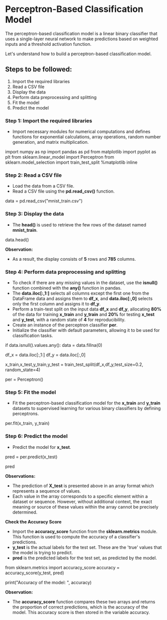 # __Perceptron-Based Classification Model__

The perceptron-based classification model is a linear binary classifier that uses a single-layer neural network to make predictions based on weighted inputs and a threshold activation function.

Let's understand how to build a perceptron-based classification model.

## Steps to be followed:
1. Import the required libraries
2. Read a CSV file
3. Display the data
4. Perform data preprocessing and splitting
5. Fit the model
6. Predict the model

### Step 1: Import the required libraries

- Import necessary modules for numerical computations and defines functions for exponential calculations, array operations, random number generation, and matrix multiplication.

import numpy as np
import pandas as pd
from matplotlib import pyplot as plt
from sklearn.linear_model import Perceptron
from sklearn.model_selection import train_test_split
%matplotlib inline

### Step 2: Read a CSV file

- Load the data from a CSV file.
- Read a CSV file using the **pd.read_csv()** function.


data = pd.read_csv("mnist_train.csv")

### Step 3: Display the data

- The __head()__ is used to retrieve the few rows of the dataset named __mnist_train__.

data.head()

**Observation:**

- As a result, the display consists of **5** rows and **785** columns.

### Step 4: Perform data preprocessing and splitting

- To check if there are any missing values in the dataset, use the **isnull()** function combined with the **any()** function in pandas.
- The **data.iloc[:,1:]** selects all columns except the first one from the DataFrame data and assigns them to **df_x**, and __data.iloc[:,0]__ selects only the first column and assigns it to **df_y**.
- Perform a train-test split on the input data **df_x** and **df_y**, allocating **80%** of the data for training **x_train** and **y_train** and **20%** for testing **x_test** and **y_test**, with a random state of **4** for reproducibility.
- Create an instance of the perceptron classifier **per**.
- Initialize the classifier with default parameters, allowing it to be used for classification tasks.


if data.isnull().values.any():
    data = data.fillna(0)

df_x = data.iloc[:,1:]
df_y = data.iloc[:,0]

x_train,x_test,y_train,y_test = train_test_split(df_x,df_y,test_size=0.2, random_state=4)

per = Perceptron()

### Step 5: Fit the model

- Fit the perceptron-based classification model for the **x_train** and **y_train** datasets to supervised learning for various binary classifiers by defining perceptrons.


per.fit(x_train, y_train)


### Step 6: Predict the model

- Predict the model for **x_test**.

pred = per.predict(x_test)

pred

**Observations:**

- The prediction of **X_test** is presented above in an array format which represents a sequence of values.
- Each value in the array corresponds to a specific element within a dataset or sequence. However, without additional context, the exact meaning or source of these values within the array cannot be precisely determined.

**Check the Accuracy Score**
- Import the **accuracy_score** function from the **sklearn.metrics** module. This function is used to compute the accuracy of a classifier's predictions.
- **y_test** is the actual labels for the test set. These are the 'true' values that the model is trying to predict.
- **pred** is the predicted labels for the test set, as predicted by the model.

from sklearn.metrics import accuracy_score
accuracy = accuracy_score(y_test, pred)

print("Accuracy of the model: ", accuracy)

**Observation:**
- The **accuracy_score** function compares these two arrays and returns the proportion of correct predictions, which is the accuracy of the model. This accuracy score is then stored in the variable accuracy.
